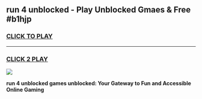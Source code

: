 
## run 4 unblocked - Play Unblocked Gmaes & Free #b1hjp
<h3>
<a href="https://news.freeplayer.one?title=run_4_unblocked&ref=03M">CLICK TO PLAY</a></h3>
<hr>

<h3>
<a href="https://news.freeplayer.one?title=run_4_unblocked&ref=03M">CLICK 2 PLAY</a>
  
</h3>

<a href="https://news.freeplayer.one?title=run_4_unblocked&ref=03M"><img src="https://clearcache.store/games.png"></a>


**run 4 unblocked games unblocked: Your Gateway to Fun and Accessible Online Gaming**
